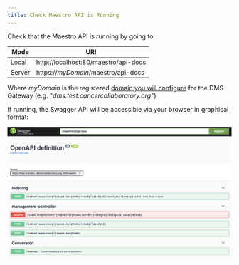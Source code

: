 ```yaml
---
title: Check Maestro API is Running
---
```


Check that the Maestro API is running by going to:

| Mode               | URI |
| --------------------| ------------|
| Local   | http://localhost:80/maestro/api-docs |
| Server  | https://_myDomain_/maestro/api-docs |

Where _myDomain_ is the registered [domain you will configure](../domain) for the DMS Gateway (e.g. "_dms.test.cancercollaboratory.org_")

If running, the Swagger API will be accessible via your browser in graphical format:

![Entity](../../assets/maestro-swagger.png 'Maestro Swagger')